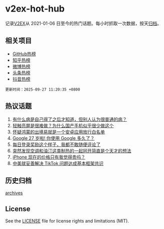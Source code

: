 # v2ex-hot-hub

 记录[V2EX](https://www.v2ex.com/)从 2021-01-06 日至今的热门话题。每小时抓取一次数据，按天[归档](archives)。
 
 ## 相关项目

- [GitHub热榜](https://github.com/lonnyzhang423/github-hot-hub)
- [知乎热榜](https://github.com/lonnyzhang423/zhihu-hot-hub)
- [微博热榜](https://github.com/lonnyzhang423/weibo-hot-hub)
- [头条热榜](https://github.com/lonnyzhang423/toutiao-hot-hub)
- [抖音热榜](https://github.com/lonnyzhang423/douyin-hot-hub)


 `更新时间：2025-09-27 11:20:35 +0800`

## 热议话题

1. [有什么病是自己得了之后才知道，但别人认为很普通的病？](https://www.v2ex.com/t/1161985)
1. [轻触亮屏是很难做？为什么国产手机似乎很少做这个](https://www.v2ex.com/t/1161971)
1. [怀疑鸿蒙的出境易就是一个安卓应用放行白名单](https://www.v2ex.com/t/1162082)
1. [Google 27 岁啦! 你使用 Google 多久了？](https://www.v2ex.com/t/1162149)
1. [每日登录奖励这个样子，我都不敢随便评论了](https://www.v2ex.com/t/1161989)
1. [突然发现空调和油汀这类制热的一起同开简直是个天才的想法](https://www.v2ex.com/t/1162009)
1. [iPhone 现在的价格只有我觉得贵吗？](https://www.v2ex.com/t/1162101)
1. [中美就妥善解决 TikTok 问题达成基本框架共识](https://www.v2ex.com/t/1162095)

## 历史归档

[archives](archives)

## License

See the [LICENSE](LICENSE) file for license rights and limitations (MIT).

